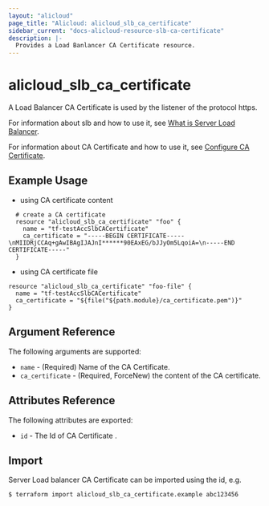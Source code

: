```yaml
---
layout: "alicloud"
page_title: "Alicloud: alicloud_slb_ca_certificate"
sidebar_current: "docs-alicloud-resource-slb-ca-certificate"
description: |-
  Provides a Load Banlancer CA Certificate resource.
---
```


# alicloud\_slb\_ca\_certificate

A Load Balancer CA Certificate is used by the listener of the protocol https.

For information about slb and how to use it, see [What is Server Load Balancer](https://www.alibabacloud.com/help/doc-detail/27539.htm).

For information about CA Certificate and how to use it, see [Configure CA Certificate](https://www.alibabacloud.com/help/doc-detail/85968.htm).


## Example Usage

* using CA certificate content

```
  # create a CA certificate
  resource "alicloud_slb_ca_certificate" "foo" {
    name = "tf-testAccSlbCACertificate"
    ca_certificate = "-----BEGIN CERTIFICATE-----\nMIIDRjCCAq+gAwIBAgIJAJnI******90EAxEG/bJJyOm5LqoiA=\n-----END CERTIFICATE-----"
  }
```

* using CA certificate file

```
resource "alicloud_slb_ca_certificate" "foo-file" {
  name = "tf-testAccSlbCACertificate"
  ca_certificate = "${file("${path.module}/ca_certificate.pem")}"
}
```

## Argument Reference

The following arguments are supported:

* `name` - (Required) Name of the CA Certificate.
* `ca_certificate` - (Required, ForceNew) the content of the CA certificate.

## Attributes Reference

The following attributes are exported:

* `id` - The Id of CA Certificate .

## Import

Server Load balancer CA Certificate can be imported using the id, e.g.

```
$ terraform import alicloud_slb_ca_certificate.example abc123456
```
